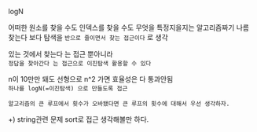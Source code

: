 logN

어떠한 원소를 찾을 수도 인덱스를 찾을 수도 무엇을 특정지을지는 알고리즘짜기 나름  
찾는다 보다 탐색을 `반으로 줄이면서 찾는 접근이다` 로 생각  

있는 것에서 찾는다 는 접근 뿐아니라  
`정답을 찾아간다 는 접근으로 이진탐색 활용할 수 있다`  

n이 10만만 돼도 선형으로 n^2 가면 효율성은 다 통과안됨  
`하나를 logN(=이진탐색) 으로 만들도록 접근`  

`알고리즘의 큰 루프에서 횟수가 오바됐다면 큰 루프의 횟수에 대해서 우선 생각하자.`

+) string관련 문제 sort로 접근 생각해볼만 하다.
